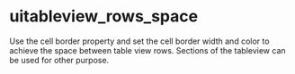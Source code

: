 # uitableview_rows_space

Use the cell border property and set the cell border width and color to achieve the space between table view rows. 
Sections of the tableview can be used for other purpose.
